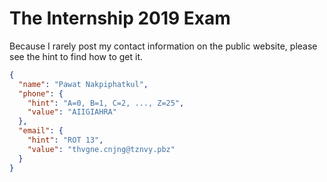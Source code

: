# The Internship 2019 Exam

Because I rarely post my contact information on the public website, please see the hint to find how to get it.

```json
{
  "name": "Pawat Nakpiphatkul",
  "phone": {
    "hint": "A=0, B=1, C=2, ..., Z=25",
    "value": "AIIGIAHRA"
  },
  "email": {
    "hint": "ROT 13",
    "value": "thvgne.cnjng@tznvy.pbz"
  }
}
```
